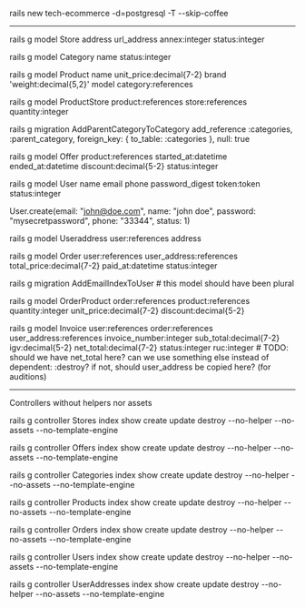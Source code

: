 rails new tech-ecommerce -d=postgresql -T --skip-coffee

---

rails g model Store address url_address annex:integer status:integer

rails g model Category name status:integer

rails g model Product name unit_price:decimal{7-2} brand 'weight:decimal{5,2}' model category:references

rails g model ProductStore product:references store:references quantity:integer

rails g migration AddParentCategoryToCategory
add_reference :categories, :parent_category, foreign_key: { to_table: :categories }, null: true

rails g model Offer product:references started_at:datetime ended_at:datetime discount:decimal{5-2} status:integer

rails g model User name email phone password_digest token:token status:integer

User.create(email: "john@doe.com", name: "john doe", password: "mysecretpassword", phone: "33344", status: 1)

rails g model Useraddress user:references address

rails g model Order user:references user_address:references total_price:decimal{7-2} paid_at:datetime status:integer

rails g migration AddEmailIndexToUser # this model should have been plural

rails g model OrderProduct order:references product:references quantity:integer unit_price:decimal{7-2} discount:decimal{5-2}

rails g model Invoice user:references order:references user_address:references invoice_number:integer sub_total:decimal{7-2} igv:decimal{5-2} net_total:decimal{7-2} status:integer ruc:integer # TODO: should we have net_total here? can we use something else instead of dependent: :destroy? if not, should user_address be copied here? (for auditions)

---

Controllers without helpers nor assets

rails g controller Stores index show create update destroy --no-helper --no-assets --no-template-engine

rails g controller Offers index show create update destroy --no-helper --no-assets --no-template-engine

rails g controller Categories index show create update destroy --no-helper --no-assets --no-template-engine

rails g controller Products index show create update destroy --no-helper --no-assets --no-template-engine

rails g controller Orders index show create update destroy --no-helper --no-assets --no-template-engine

rails g controller Users index show create update destroy --no-helper --no-assets --no-template-engine

rails g controller UserAddresses index show create update destroy --no-helper --no-assets --no-template-engine
